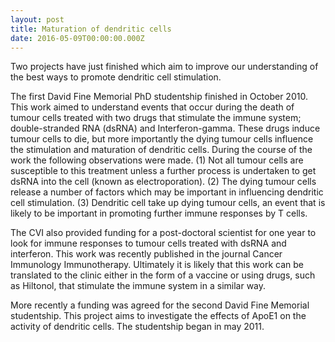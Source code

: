 ```yaml
---
layout: post
title: Maturation of dendritic cells
date: 2016-05-09T00:00:00.000Z
---
```



Two projects have just finished which aim to improve our understanding of the best ways to promote dendritic cell stimulation.

The first David Fine Memorial PhD studentship finished in October 2010. This work aimed to understand events that occur during the death of tumour cells treated with two drugs that stimulate the immune system; double-stranded RNA (dsRNA) and Interferon-gamma. These drugs induce tumour cells to die, but more importantly the dying tumour cells influence the stimulation and maturation of dendritic cells. During the course of the work the following observations were made. (1) Not all tumour cells are susceptible to this treatment unless a further process is undertaken to get dsRNA into the cell (known as electroporation). (2) The dying tumour cells release a number of factors which may be important in influencing dendritic cell stimulation. (3) Dendritic cell take up dying tumour cells, an event that is likely to be important in promoting further immune responses by T cells.

The CVI also provided funding for a post-doctoral scientist for one year to look for immune responses to tumour cells treated with dsRNA and interferon. This work was recently published in the journal Cancer Immunology Immunotherapy. Ultimately it is likely that this work can be translated to the clinic either in the form of a vaccine or using drugs, such as Hiltonol, that stimulate the immune system in a similar way.

More recently a funding was agreed for the second David Fine Memorial studentship. This project aims to investigate the effects of ApoE1 on the activity of dendritic cells. The studentship began in may 2011.